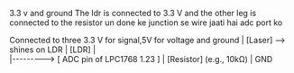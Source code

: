 3.3 v and ground
The ldr is connected to 3.3 V and the other leg is connected to the resistor un done ke junction se wire jaati hai adc port ko


Connected to three 3.3 V for signal,5V for voltage and ground 
  |
 [Laser] --> shines on LDR
  |
 [LDR]
  |       
  |---------> [ ADC pin of LPC1768 1.23 ]
  |
 [Resistor] (e.g., 10kΩ)
  |
 GND
